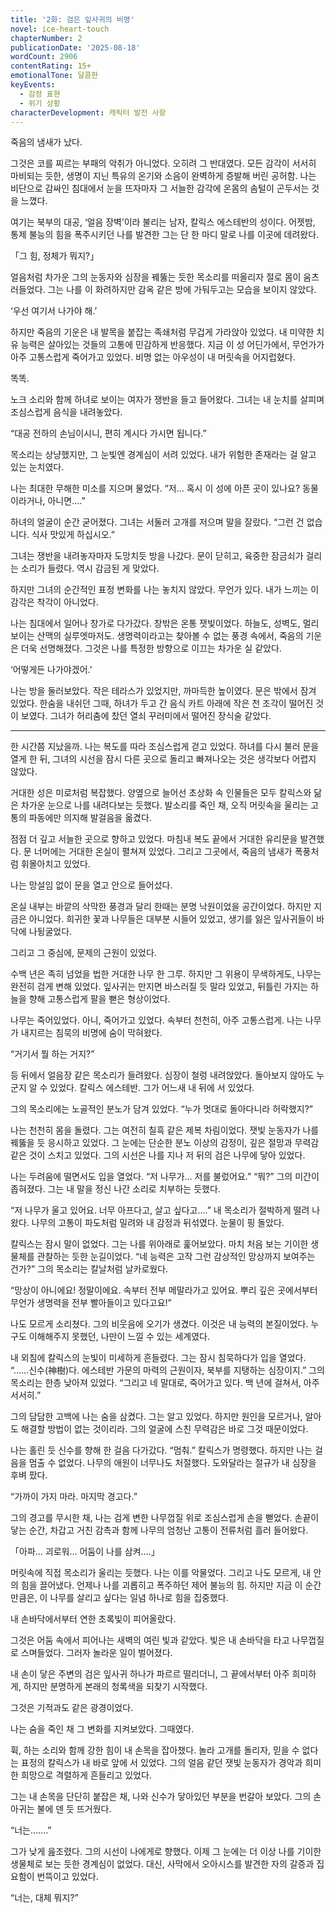 ```yaml
---
title: '2화: 검은 잎사귀의 비명'
novel: ice-heart-touch
chapterNumber: 2
publicationDate: '2025-08-18'
wordCount: 2906
contentRating: 15+
emotionalTone: 달콤한
keyEvents:
  - 감정 표현
  - 위기 상황
characterDevelopment: 캐릭터 발전 사항
---
```

죽음의 냄새가 났다.

그것은 코를 찌르는 부패의 악취가 아니었다. 오히려 그 반대였다. 모든 감각이 서서히 마비되는 듯한, 생명이 지닌 특유의 온기와 소음이 완벽하게 증발해 버린 공허함. 나는 비단으로 감싸인 침대에서 눈을 뜨자마자 그 서늘한 감각에 온몸의 솜털이 곤두서는 것을 느꼈다.

여기는 북부의 대공, ‘얼음 장벽’이라 불리는 남자, 칼릭스 에스테반의 성이다.
어젯밤, 통제 불능의 힘을 폭주시키던 나를 발견한 그는 단 한 마디 말로 나를 이곳에 데려왔다.

「그 힘, 정체가 뭐지?」

얼음처럼 차가운 그의 눈동자와 심장을 꿰뚫는 듯한 목소리를 떠올리자 절로 몸이 움츠러들었다. 그는 나를 이 화려하지만 감옥 같은 방에 가둬두고는 모습을 보이지 않았다.

‘우선 여기서 나가야 해.’

하지만 죽음의 기운은 내 발목을 붙잡는 족쇄처럼 무겁게 가라앉아 있었다. 내 미약한 치유 능력은 살아있는 것들의 고통에 민감하게 반응했다. 지금 이 성 어딘가에서, 무언가가 아주 고통스럽게 죽어가고 있었다. 비명 없는 아우성이 내 머릿속을 어지럽혔다.

똑똑.

노크 소리와 함께 하녀로 보이는 여자가 쟁반을 들고 들어왔다. 그녀는 내 눈치를 살피며 조심스럽게 음식을 내려놓았다.

“대공 전하의 손님이시니, 편히 계시다 가시면 됩니다.”

목소리는 상냥했지만, 그 눈빛엔 경계심이 서려 있었다. 내가 위험한 존재라는 걸 알고 있는 눈치였다.

나는 최대한 무해한 미소를 지으며 물었다.
“저… 혹시 이 성에 아픈 곳이 있나요? 동물이라거나, 아니면….”

하녀의 얼굴이 순간 굳어졌다. 그녀는 서둘러 고개를 저으며 말을 잘랐다.
“그런 건 없습니다. 식사 맛있게 하십시오.”

그녀는 쟁반을 내려놓자마자 도망치듯 방을 나갔다. 문이 닫히고, 육중한 잠금쇠가 걸리는 소리가 들렸다. 역시 감금된 게 맞았다.

하지만 그녀의 순간적인 표정 변화를 나는 놓치지 않았다. 무언가 있다. 내가 느끼는 이 감각은 착각이 아니었다.

나는 침대에서 일어나 창가로 다가갔다. 창밖은 온통 잿빛이었다. 하늘도, 성벽도, 멀리 보이는 산맥의 실루엣마저도. 생명력이라고는 찾아볼 수 없는 풍경 속에서, 죽음의 기운은 더욱 선명해졌다. 그것은 나를 특정한 방향으로 이끄는 차가운 실 같았다.

‘어떻게든 나가야겠어.’

나는 방을 둘러보았다. 작은 테라스가 있었지만, 까마득한 높이였다. 문은 밖에서 잠겨 있었다. 한숨을 내쉬던 그때, 하녀가 두고 간 음식 카트 아래에 작은 천 조각이 떨어진 것이 보였다. 그녀가 허리춤에 찼던 열쇠 꾸러미에서 떨어진 장식술 같았다.

* * *

한 시간쯤 지났을까. 나는 복도를 따라 조심스럽게 걷고 있었다. 하녀를 다시 불러 문을 열게 한 뒤, 그녀의 시선을 잠시 다른 곳으로 돌리고 빠져나오는 것은 생각보다 어렵지 않았다.

거대한 성은 미로처럼 복잡했다. 양옆으로 늘어선 초상화 속 인물들은 모두 칼릭스와 닮은 차가운 눈으로 나를 내려다보는 듯했다. 발소리를 죽인 채, 오직 머릿속을 울리는 고통의 파동에만 의지해 발걸음을 옮겼다.

점점 더 깊고 서늘한 곳으로 향하고 있었다. 마침내 복도 끝에서 거대한 유리문을 발견했다. 문 너머에는 거대한 온실이 펼쳐져 있었다. 그리고 그곳에서, 죽음의 냄새가 폭풍처럼 휘몰아치고 있었다.

나는 망설임 없이 문을 열고 안으로 들어섰다.

온실 내부는 바깥의 삭막한 풍경과 달리 한때는 분명 낙원이었을 공간이었다. 하지만 지금은 아니었다. 희귀한 꽃과 나무들은 대부분 시들어 있었고, 생기를 잃은 잎사귀들이 바닥에 나뒹굴었다.

그리고 그 중심에, 문제의 근원이 있었다.

수백 년은 족히 넘었을 법한 거대한 나무 한 그루. 하지만 그 위용이 무색하게도, 나무는 완전히 검게 변해 있었다. 잎사귀는 만지면 바스러질 듯 말라 있었고, 뒤틀린 가지는 하늘을 향해 고통스럽게 팔을 뻗은 형상이었다.

나무는 죽어있었다. 아니, 죽어가고 있었다. 속부터 천천히, 아주 고통스럽게.
나는 나무가 내지르는 침묵의 비명에 숨이 막혀왔다.

“거기서 뭘 하는 거지?”

등 뒤에서 얼음장 같은 목소리가 들려왔다. 심장이 철렁 내려앉았다. 돌아보지 않아도 누군지 알 수 있었다. 칼릭스 에스테반. 그가 어느새 내 뒤에 서 있었다.

그의 목소리에는 노골적인 분노가 담겨 있었다.
“누가 멋대로 돌아다니라 허락했지?”

나는 천천히 몸을 돌렸다. 그는 여전히 칠흑 같은 제복 차림이었다. 잿빛 눈동자가 나를 꿰뚫을 듯 응시하고 있었다. 그 눈에는 단순한 분노 이상의 감정이, 깊은 절망과 무력감 같은 것이 스치고 있었다. 그의 시선은 나를 지나 저 뒤의 검은 나무에 닿아 있었다.

나는 두려움에 떨면서도 입을 열었다.
“저 나무가… 저를 불렀어요.”
“뭐?”
그의 미간이 좁혀졌다. 그는 내 말을 정신 나간 소리로 치부하는 듯했다.

“저 나무가 울고 있어요. 너무 아프다고, 살고 싶다고….”
내 목소리가 절박하게 떨려 나왔다. 나무의 고통이 파도처럼 밀려와 내 감정과 뒤섞였다. 눈물이 핑 돌았다.

칼릭스는 잠시 말이 없었다. 그는 나를 위아래로 훑어보았다. 마치 처음 보는 기이한 생물체를 관찰하는 듯한 눈길이었다.
“네 능력은 고작 그런 감상적인 망상까지 보여주는 건가?”
그의 목소리는 칼날처럼 날카로웠다.

“망상이 아니에요! 정말이에요. 속부터 전부 메말라가고 있어요. 뿌리 깊은 곳에서부터 무언가 생명력을 전부 빨아들이고 있다고요!”

나도 모르게 소리쳤다. 그의 비웃음에 오기가 생겼다. 이것은 내 능력의 본질이었다. 누구도 이해해주지 못했던, 나만이 느낄 수 있는 세계였다.

내 외침에 칼릭스의 눈빛이 미세하게 흔들렸다. 그는 잠시 침묵하다가 입을 열었다.
“……신수(神樹)다. 에스테반 가문의 마력의 근원이자, 북부를 지탱하는 심장이지.”
그의 목소리는 한층 낮아져 있었다.
“그리고 네 말대로, 죽어가고 있다. 백 년에 걸쳐서, 아주 서서히.”

그의 담담한 고백에 나는 숨을 삼켰다. 그는 알고 있었다. 하지만 원인을 모르거나, 알아도 해결할 방법이 없는 것이리라. 그의 얼굴에 스친 무력감은 바로 그것 때문이었다.

나는 홀린 듯 신수를 향해 한 걸음 다가갔다.
“멈춰.”
칼릭스가 명령했다. 하지만 나는 걸음을 멈출 수 없었다. 나무의 애원이 너무나도 처절했다. 도와달라는 절규가 내 심장을 후벼 팠다.

“가까이 가지 마라. 마지막 경고다.”

그의 경고를 무시한 채, 나는 검게 변한 나무껍질 위로 조심스럽게 손을 뻗었다. 손끝이 닿는 순간, 차갑고 거친 감촉과 함께 나무의 엄청난 고통이 전류처럼 흘러 들어왔다.

「아파… 괴로워… 어둠이 나를 삼켜….」

머릿속에 직접 목소리가 울리는 듯했다. 나는 이를 악물었다. 그리고 나도 모르게, 내 안의 힘을 끌어냈다. 언제나 나를 괴롭히고 폭주하던 제어 불능의 힘. 하지만 지금 이 순간만큼은, 이 나무를 살리고 싶다는 일념 하나로 힘을 집중했다.

내 손바닥에서부터 연한 초록빛이 피어올랐다.

그것은 어둠 속에서 피어나는 새벽의 여린 빛과 같았다. 빛은 내 손바닥을 타고 나무껍질로 스며들었다. 그러자 놀라운 일이 벌어졌다.

내 손이 닿은 주변의 검은 잎사귀 하나가 파르르 떨리더니, 그 끝에서부터 아주 희미하게, 하지만 분명하게 본래의 청록색을 되찾기 시작했다.

그것은 기적과도 같은 광경이었다.

나는 숨을 죽인 채 그 변화를 지켜보았다. 그때였다.

휙, 하는 소리와 함께 강한 힘이 내 손목을 잡아챘다. 놀라 고개를 돌리자, 믿을 수 없다는 표정의 칼릭스가 내 바로 앞에 서 있었다. 그의 얼음 같던 잿빛 눈동자가 경악과 희미한 희망으로 격렬하게 흔들리고 있었다.

그는 내 손목을 단단히 붙잡은 채, 나와 신수가 닿아있던 부분을 번갈아 보았다. 그의 손아귀는 불에 덴 듯 뜨거웠다.

“너는…….”

그가 낮게 읊조렸다. 그의 시선이 나에게로 향했다. 이제 그 눈에는 더 이상 나를 기이한 생물체로 보는 듯한 경계심이 없었다. 대신, 사막에서 오아시스를 발견한 자의 갈증과 집요함이 번뜩이고 있었다.

“너는, 대체 뭐지?”
